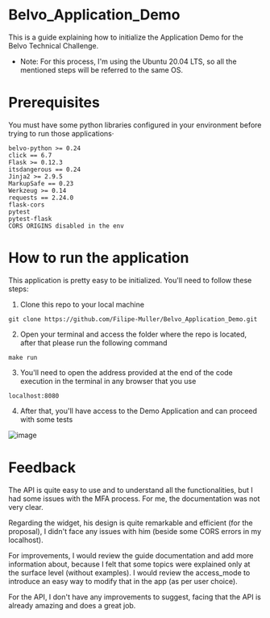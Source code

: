 # Belvo_Application_Demo

This is a guide explaining how to initialize the Application Demo for the Belvo Technical Challenge.

<ul><li> Note: For this process, I'm using the Ubuntu 20.04 LTS, so all the mentioned steps will be referred to the same OS. </ul>

# Prerequisites

You must have some python libraries configured in your environment before trying to run those applications·
```
belvo-python >= 0.24
click == 6.7
Flask >= 0.12.3
itsdangerous == 0.24
Jinja2 >= 2.9.5
MarkupSafe == 0.23
Werkzeug >= 0.14
requests == 2.24.0
flask-cors
pytest
pytest-flask
CORS ORIGINS disabled in the env
```
# How to run the application

This application is pretty easy to be initialized. You'll need to follow these steps:

1) Clone this repo to your local machine

```
git clone https://github.com/Filipe-Muller/Belvo_Application_Demo.git
```
2) Open your terminal and access the folder where the repo is located, after that please run the following command
```
make run
```
3) You'll need to open the address provided at the end of the code execution in the terminal in any browser that you use
```
localhost:8080
```
4) After that, you'll have access to the Demo Application and can proceed with some tests

![image](https://user-images.githubusercontent.com/85353297/174397672-b8b3c7c8-1b2e-4127-9742-664df930dd61.png)

# Feedback

The API is quite easy to use and to understand all the functionalities, but I had some issues with the MFA process. For me, the documentation was not very clear.

Regarding the widget, his design is quite remarkable and efficient (for the proposal), I didn't face any issues with him (beside some CORS errors in my localhost).

For improvements, I would review the guide documentation and add more information about, because I felt that some topics were explained only at the surface level (without examples). I would review the access_mode to introduce an easy way to modify that in the app (as per user choice).

For the API, I don't have any improvements to suggest, facing that the API is already amazing and does a great job.
